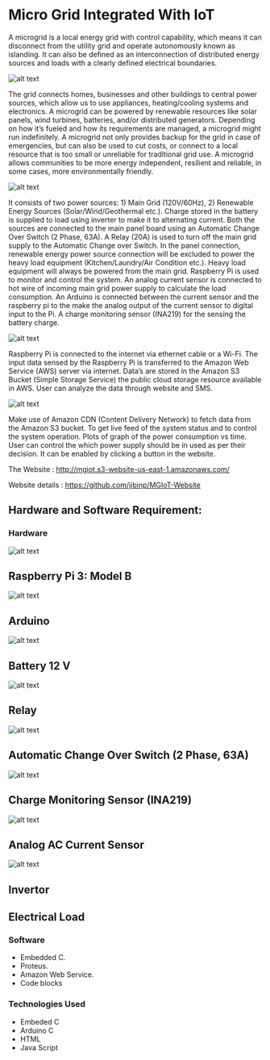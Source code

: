 # Micro Grid Integrated With IoT

A microgrid is a local energy grid with control capability, which means it can disconnect from the utility grid and operate autonomously known as islanding. It can also be defined as an interconnection of distributed energy sources and loads with a clearly defined electrical boundaries. 

![alt text](https://raw.githubusercontent.com/jibinp/Micro-Grid-Integrated-with-IOT/master/Pics/001.JPG) 

The grid connects homes, businesses and other buildings to central power sources, which allow us to use appliances, heating/cooling systems and electronics. A microgrid can be powered by renewable resources like solar panels, wind turbines, batteries, and/or distributed generators. Depending on how it’s fueled and how its requirements are managed, a microgrid might run indefinitely. A microgrid not only provides backup for the grid in case of emergencies, but can also be used to cut costs, or connect to a local
resource that is too small or unreliable for traditional grid use. A microgrid allows communities to be more energy independent, resilient and reliable, in some cases, more environmentally friendly.


![alt text](https://raw.githubusercontent.com/jibinp/Micro-Grid-Integrated-with-IOT/master/Pics/002.JPG)


It consists of two power sources: 1) Main Grid (120V/60Hz), 2) Renewable Energy Sources (Solar/Wind/Geothermal etc.). Charge stored in the battery is supplied to load using inverter to make it to alternating current. Both the sources are connected to the main panel board using an Automatic Change Over Switch (2 Phase, 63A). A Relay (20A) is used to turn off the main grid supply to the  Automatic Change over Switch. In the panel connection, renewable energy power source connection will be excluded to power the heavy load equipment (Kitchen/Laundry/Air Condition etc.). Heavy load equipment will always be powered from the main grid. Raspberry Pi is used to monitor and control the system. An analog current sensor is connected to hot wire of incoming main grid power supply to calculate the load consumption. An Arduino is connected between the current sensor and the raspberry pi to the make the analog output of the current sensor to digital input to the Pi. A charge monitoring sensor (INA219) for the sensing the battery charge.


![alt text](https://raw.githubusercontent.com/jibinp/Micro-Grid-Integrated-with-IOT/master/Pics/BlockDiagram.jpg)
 

Raspberry Pi is connected to the internet via ethernet cable or a Wi-Fi. The input data sensed by the Raspberry Pi is transferred to the Amazon Web Service (AWS) server via internet. Data’s are stored in the Amazon S3 Bucket (Simple Storage Service) the public cloud storage resource available in AWS. User can analyze the data through website and SMS.

![alt text](https://raw.githubusercontent.com/jibinp/Micro-Grid-Integrated-with-IOT/master/Pics/CircuitDiagram.jpg)

Make use of Amazon CDN (Content Delivery Network) to fetch data from the Amazon S3 bucket. To get live feed of the system status and to control the system operation. Plots of graph of the power consumption vs time. User can control the which power supply should be in used as per their decision. It can be enabled by clicking a button in the website.

The Website : http://mgiot.s3-website-us-east-1.amazonaws.com/

Website details : https://github.com/jibinp/MGIoT-Website

## Hardware and Software Requirement:

### Hardware

![alt text](https://raw.githubusercontent.com/jibinp/Micro-Grid-Integrated-with-IOT/master/Pics/RaspberryPi.jpg) 
## Raspberry Pi 3: Model B


![alt text](https://raw.githubusercontent.com/jibinp/Micro-Grid-Integrated-with-IOT/master/Pics/Arduino.jpg) 
## Arduino


![alt text](https://raw.githubusercontent.com/jibinp/Micro-Grid-Integrated-with-IOT/master/Pics/Battery.jpg) 
## Battery 12 V


![alt text](https://raw.githubusercontent.com/jibinp/Micro-Grid-Integrated-with-IOT/master/Pics/Relay.png) 
## Relay


![alt text](https://raw.githubusercontent.com/jibinp/Micro-Grid-Integrated-with-IOT/master/Pics/ACS.jpg) 
## Automatic Change Over Switch (2 Phase, 63A)


![alt text](https://raw.githubusercontent.com/jibinp/Micro-Grid-Integrated-with-IOT/master/Pics/vltSensor.jpg) 
## Charge Monitoring Sensor (INA219)


![alt text](https://raw.githubusercontent.com/jibinp/Micro-Grid-Integrated-with-IOT/master/Pics/CurrentSensor.png) 
## Analog AC Current Sensor


![alt text](https://raw.githubusercontent.com/jibinp/Micro-Grid-Integrated-with-IOT/master/Pics/Invertor.jpg) 
## Invertor


## Electrical Load

### Software
- Embedded C.
- Proteus.
- Amazon Web Service.
- Code blocks


### Technologies Used
- Embeded C
- Arduino C
- HTML
- Java Script


